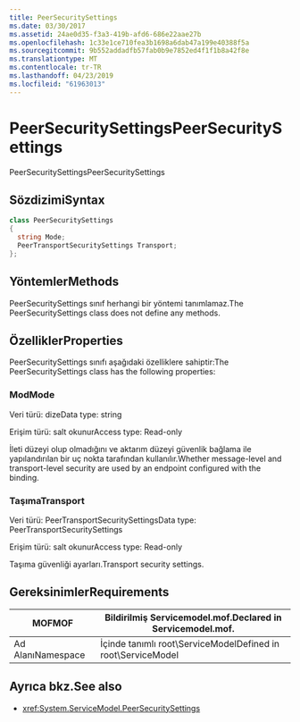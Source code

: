 ```yaml
---
title: PeerSecuritySettings
ms.date: 03/30/2017
ms.assetid: 24ae0d35-f3a3-419b-afd6-686e22aae27b
ms.openlocfilehash: 1c33e1ce710fea3b1698a6dab47a199e40388f5a
ms.sourcegitcommit: 9b552addadfb57fab0b9e7852ed4f1f1b8a42f8e
ms.translationtype: MT
ms.contentlocale: tr-TR
ms.lasthandoff: 04/23/2019
ms.locfileid: "61963013"
---
```

# <a name="peersecuritysettings"></a><span data-ttu-id="cb3b1-102">PeerSecuritySettings</span><span class="sxs-lookup"><span data-stu-id="cb3b1-102">PeerSecuritySettings</span></span>
<span data-ttu-id="cb3b1-103">PeerSecuritySettings</span><span class="sxs-lookup"><span data-stu-id="cb3b1-103">PeerSecuritySettings</span></span>  
  
## <a name="syntax"></a><span data-ttu-id="cb3b1-104">Sözdizimi</span><span class="sxs-lookup"><span data-stu-id="cb3b1-104">Syntax</span></span>  
  
```csharp
class PeerSecuritySettings  
{  
  string Mode;  
  PeerTransportSecuritySettings Transport;  
};  
```  
  
## <a name="methods"></a><span data-ttu-id="cb3b1-105">Yöntemler</span><span class="sxs-lookup"><span data-stu-id="cb3b1-105">Methods</span></span>  
 <span data-ttu-id="cb3b1-106">PeerSecuritySettings sınıf herhangi bir yöntemi tanımlamaz.</span><span class="sxs-lookup"><span data-stu-id="cb3b1-106">The PeerSecuritySettings class does not define any methods.</span></span>  
  
## <a name="properties"></a><span data-ttu-id="cb3b1-107">Özellikler</span><span class="sxs-lookup"><span data-stu-id="cb3b1-107">Properties</span></span>  
 <span data-ttu-id="cb3b1-108">PeerSecuritySettings sınıfı aşağıdaki özelliklere sahiptir:</span><span class="sxs-lookup"><span data-stu-id="cb3b1-108">The PeerSecuritySettings class has the following properties:</span></span>  
  
### <a name="mode"></a><span data-ttu-id="cb3b1-109">Mod</span><span class="sxs-lookup"><span data-stu-id="cb3b1-109">Mode</span></span>  
 <span data-ttu-id="cb3b1-110">Veri türü: dize</span><span class="sxs-lookup"><span data-stu-id="cb3b1-110">Data type: string</span></span>  
  
 <span data-ttu-id="cb3b1-111">Erişim türü: salt okunur</span><span class="sxs-lookup"><span data-stu-id="cb3b1-111">Access type: Read-only</span></span>  
  
 <span data-ttu-id="cb3b1-112">İleti düzeyi olup olmadığını ve aktarım düzeyi güvenlik bağlama ile yapılandırılan bir uç nokta tarafından kullanılır.</span><span class="sxs-lookup"><span data-stu-id="cb3b1-112">Whether message-level and transport-level security are used by an endpoint configured with the binding.</span></span>  
  
### <a name="transport"></a><span data-ttu-id="cb3b1-113">Taşıma</span><span class="sxs-lookup"><span data-stu-id="cb3b1-113">Transport</span></span>  
 <span data-ttu-id="cb3b1-114">Veri türü: PeerTransportSecuritySettings</span><span class="sxs-lookup"><span data-stu-id="cb3b1-114">Data type: PeerTransportSecuritySettings</span></span>  
  
 <span data-ttu-id="cb3b1-115">Erişim türü: salt okunur</span><span class="sxs-lookup"><span data-stu-id="cb3b1-115">Access type: Read-only</span></span>  
  
 <span data-ttu-id="cb3b1-116">Taşıma güvenliği ayarları.</span><span class="sxs-lookup"><span data-stu-id="cb3b1-116">Transport security settings.</span></span>  
  
## <a name="requirements"></a><span data-ttu-id="cb3b1-117">Gereksinimler</span><span class="sxs-lookup"><span data-stu-id="cb3b1-117">Requirements</span></span>  
  
|<span data-ttu-id="cb3b1-118">MOF</span><span class="sxs-lookup"><span data-stu-id="cb3b1-118">MOF</span></span>|<span data-ttu-id="cb3b1-119">Bildirilmiş Servicemodel.mof.</span><span class="sxs-lookup"><span data-stu-id="cb3b1-119">Declared in Servicemodel.mof.</span></span>|  
|---------|-----------------------------------|  
|<span data-ttu-id="cb3b1-120">Ad Alanı</span><span class="sxs-lookup"><span data-stu-id="cb3b1-120">Namespace</span></span>|<span data-ttu-id="cb3b1-121">İçinde tanımlı root\ServiceModel</span><span class="sxs-lookup"><span data-stu-id="cb3b1-121">Defined in root\ServiceModel</span></span>|  
  
## <a name="see-also"></a><span data-ttu-id="cb3b1-122">Ayrıca bkz.</span><span class="sxs-lookup"><span data-stu-id="cb3b1-122">See also</span></span>

- <xref:System.ServiceModel.PeerSecuritySettings>

